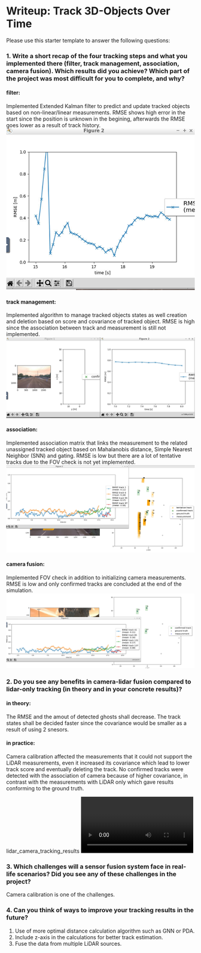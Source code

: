 # Writeup: Track 3D-Objects Over Time

Please use this starter template to answer the following questions:

### 1. Write a short recap of the four tracking steps and what you implemented there (filter, track management, association, camera fusion). Which results did you achieve? Which part of the project was most difficult for you to complete, and why?
#### filter:
Implemented Extended Kalman filter to predict and update tracked objects based on non-linear/linear measurements. RMSE shows high error in the start since the position is unknown in the begining, afterwards the RMSE goes lower as a result of track history.
![kalman-filter](img/30.png "kalman-filter]")

#### track management:
Implemented algorithm to manage tracked objects states as well creation and deletion based on score and covariance of tracked object. RMSE is high since the association between track and measurement is still not implemented.
![track-management](img/31.png "track-management]")

#### association:
Implemented association matrix that links the measurement to the related unassigned tracked object based on Mahalanobis distance, Simple Nearest Neighbor (SNN) and gating. RMSE is low but there are a lot of tentative tracks due to the FOV check is not yet implemented.
![association](img/32.png "association]")

#### camera fusion:
Implemented FOV check in addition to initializing camera measurements. RMSE is low and only confirmed tracks are concluded at the end of the simulation.
![camera-fusion](img/33.png "camera-fusion]")

### 2. Do you see any benefits in camera-lidar fusion compared to lidar-only tracking (in theory and in your concrete results)?
#### in theory:
The RMSE and the amout of detected ghosts shall decrease. The track states shall be decided faster since the covariance would be smaller as a result of using 2 snesors.
#### in practice:
Camera calibration affected the measurements that it could not support the LiDAR measurements, even it increased its covariance which lead to lower track score and eventually deleting the track.
No confirmed tracks were detected with the association of camera because of higher covariance, in contrast with the measurements with LiDAR only which gave results conforming to the ground truth.

lidar_camera_tracking_results
![lidar-camera-video](img/lidar_camera_tracking_results.avi "lidar-camera-video]")

### 3. Which challenges will a sensor fusion system face in real-life scenarios? Did you see any of these challenges in the project?
Camera calibration is one of the challenges.

### 4. Can you think of ways to improve your tracking results in the future?
1. Use of more optimal distance calculation algorithm such as GNN or PDA.
2. Include z-axis in the calculations for better track estimation.
3. Fuse the data from multiple LiDAR sources.

